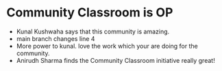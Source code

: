 # Community Classroom is OP

- Kunal Kushwaha says that this community is amazing.
- main branch changes line 4
- More power to kunal. love the work which your are doing for the community.
- Anirudh Sharma finds the Community Classroom initiative really great!
